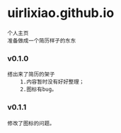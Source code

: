 # uirlixiao.github.io
    个人主页
    准备做成一个简历样子的东东

### v0.1.0 
    搭出来了简历的架子
        1.内容暂时没有好好整理；
        2.图标有bug。

### v0.1.1
    修改了图标的问题。
